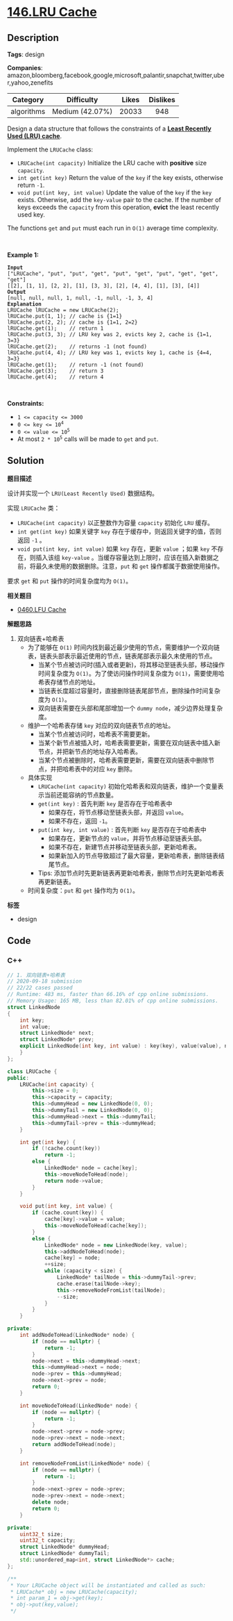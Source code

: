 # [146.LRU Cache](https://leetcode.com/problems/lru-cache/description/)

## Description

**Tags**: design

**Companies**: amazon,bloomberg,facebook,google,microsoft,palantir,snapchat,twitter,uber,yahoo,zenefits

|  Category  |   Difficulty    | Likes | Dislikes |
| :--------: | :-------------: | :---: | :------: |
| algorithms | Medium (42.07%) | 20033 |   948    |


<p>Design a data structure that follows the constraints of a <strong><a href="https://en.wikipedia.org/wiki/Cache_replacement_policies#LRU" target="_blank">Least Recently Used (LRU) cache</a></strong>.</p>
<p>Implement the <code>LRUCache</code> class:</p>
<ul>
  <li><code>LRUCache(int capacity)</code> Initialize the LRU cache with <strong>positive</strong> size <code>capacity</code>.</li>
  <li><code>int get(int key)</code> Return the value of the <code>key</code> if the key exists, otherwise return <code>-1</code>.</li>
  <li><code>void put(int key, int value)</code> Update the value of the <code>key</code> if the <code>key</code> exists. Otherwise, add the <code>key-value</code> pair to the cache. If the number of keys exceeds the <code>capacity</code> from this operation, <strong>evict</strong> the least recently used key.</li>
</ul>
<p>The functions <code>get</code> and <code>put</code> must each run in <code>O(1)</code> average time complexity.</p>
<p>&nbsp;</p>
<p><strong class="example">Example 1:</strong></p>
<pre><code><strong>Input</strong>
[&quot;LRUCache&quot;, &quot;put&quot;, &quot;put&quot;, &quot;get&quot;, &quot;put&quot;, &quot;get&quot;, &quot;put&quot;, &quot;get&quot;, &quot;get&quot;, &quot;get&quot;]
[[2], [1, 1], [2, 2], [1], [3, 3], [2], [4, 4], [1], [3], [4]]
<strong>Output</strong>
[null, null, null, 1, null, -1, null, -1, 3, 4]
<strong>Explanation</strong>
LRUCache lRUCache = new LRUCache(2);
lRUCache.put(1, 1); // cache is {1=1}
lRUCache.put(2, 2); // cache is {1=1, 2=2}
lRUCache.get(1);    // return 1
lRUCache.put(3, 3); // LRU key was 2, evicts key 2, cache is {1=1, 3=3}
lRUCache.get(2);    // returns -1 (not found)
lRUCache.put(4, 4); // LRU key was 1, evicts key 1, cache is {4=4, 3=3}
lRUCache.get(1);    // return -1 (not found)
lRUCache.get(3);    // return 3
lRUCache.get(4);    // return 4</code></pre>
<p>&nbsp;</p>
<p><strong>Constraints:</strong></p>
<ul>
  <li><code>1 &lt;= capacity &lt;= 3000</code></li>
  <li><code>0 &lt;= key &lt;= 10<sup>4</sup></code></li>
  <li><code>0 &lt;= value &lt;= 10<sup>5</sup></code></li>
  <li>At most <code>2 * 10<sup>5</sup></code> calls will be made to <code>get</code> and <code>put</code>.</li>
</ul>

## Solution

**题目描述**

设计并实现一个 `LRU(Least Recently Used)` 数据结构。

实现 `LRUCache` 类：

- `LRUCache(int capacity)` 以正整数作为容量 `capacity` 初始化 `LRU` 缓存。
- `int get(int key)` 如果关键字 `key` 存在于缓存中，则返回关键字的值，否则返回 `-1` 。
- `void put(int key, int value)` 如果 `key` 存在，更新 `value` ；如果 `key` 不存在，则插入该组 `key-value` 。当缓存容量达到上限时，应该在插入新数据之前，将最久未使用的数据删除。注意，`put` 和 `get` 操作都属于数据使用操作。

要求 `get` 和 `put` 操作的时间复杂度均为 `O(1)`。

**相关题目**

- [0460.LFU Cache](./0460.lfu-cache.md)

**解题思路**

1. 双向链表+哈希表
   - 为了能够在 `O(1)` 时间内找到最近最少使用的节点，需要维护一个双向链表，链表头部表示最近使用的节点，链表尾部表示最久未使用的节点。
     - 当某个节点被访问时(插入或者更新)，将其移动至链表头部，移动操作时间复杂度为 `O(1)`。为了使访问操作时间复杂度为 `O(1)`，需要使用哈希表存储节点的地址。
     - 当链表长度超过容量时，直接删除链表尾部节点，删除操作时间复杂度为 `O(1)`。
     - 双向链表需要在头部和尾部增加一个 `dummy node`，减少边界处理复杂度。
   - 维护一个哈希表存储 `key` 对应的双向链表节点的地址。
     - 当某个节点被访问时，哈希表不需要更新。
     - 当某个新节点被插入时，哈希表需要更新，需要在双向链表中插入新节点，并把新节点的地址存入哈希表。
     - 当某个节点被删除时，哈希表需要更新，需要在双向链表中删除节点，并把哈希表中的对应 `key` 删除。
   - 具体实现
     - `LRUCache(int capacity)` 初始化哈希表和双向链表，维护一个变量表示当前还能容纳的节点数量。
     - `get(int key)` : 首先判断 `key` 是否存在于哈希表中
       - 如果存在，将节点移动至链表头部，并返回 `value`。
       - 如果不存在，返回 `-1`。
     - `put(int key, int value)` : 首先判断 `key` 是否存在于哈希表中
       - 如果存在，更新节点的 `value`，并将节点移动至链表头部。
       - 如果不存在，新建节点并移动至链表头部，更新哈希表。
       - 如果新加入的节点导致超过了最大容量，更新哈希表，删除链表结尾节点。
     - Tips: 添加节点时先更新链表再更新哈希表，删除节点时先更新哈希表再更新链表。
   - 时间复杂度：`put` 和 `get` 操作均为 `O(1)`。

**标签**

- design

<!-- code start -->
## Code

### C++

```cpp
// 1. 双向链表+哈希表
// 2020-09-18 submission
// 22/22 cases passed
// Runtime: 483 ms, faster than 66.16% of cpp online submissions.
// Memory Usage: 165 MB, less than 82.01% of cpp online submissions.
struct LinkedNode
{
    int key;
    int value;
    struct LinkedNode* next;
    struct LinkedNode* prev;
    explicit LinkedNode(int key, int value) : key(key), value(value), next(nullptr), prev(nullptr) {
    }
};

class LRUCache {
public:
    LRUCache(int capacity) {
        this->size = 0;
        this->capacity = capacity;
        this->dummyHead = new LinkedNode(0, 0);
        this->dummyTail = new LinkedNode(0, 0);
        this->dummyHead->next = this->dummyTail;
        this->dummyTail->prev = this->dummyHead;
    }

    int get(int key) {
        if (!cache.count(key))
            return -1;
        else {
            LinkedNode* node = cache[key];
            this->moveNodeToHead(node);
            return node->value;
        }
    }

    void put(int key, int value) {
        if (cache.count(key)) {
            cache[key]->value = value;
            this->moveNodeToHead(cache[key]);
        }
        else {
            LinkedNode* node = new LinkedNode(key, value);
            this->addNodeToHead(node);
            cache[key] = node;
            ++size;
            while (capacity < size) {
                LinkedNode* tailNode = this->dummyTail->prev;
                cache.erase(tailNode->key);
                this->removeNodeFromList(tailNode);
                --size;
            }
        }
    }

private:
    int addNodeToHead(LinkedNode* node) {
        if (node == nullptr) {
            return -1;
        }
        node->next = this->dummyHead->next;
        this->dummyHead->next = node;
        node->prev = this->dummyHead;
        node->next->prev = node;
        return 0;
    }

    int moveNodeToHead(LinkedNode* node) {
        if (node == nullptr) {
            return -1;
        }
        node->next->prev = node->prev;
        node->prev->next = node->next;
        return addNodeToHead(node);
    }

    int removeNodeFromList(LinkedNode* node) {
        if (node == nullptr) {
            return -1;
        }
        node->next->prev = node->prev;
        node->prev->next = node->next;
        delete node;
        return 0;
    }

private:
    uint32_t size;
    uint32_t capacity;
    struct LinkedNode* dummyHead;
    struct LinkedNode* dummyTail;
    std::unordered_map<int, struct LinkedNode*> cache;
};

/**
 * Your LRUCache object will be instantiated and called as such:
 * LRUCache* obj = new LRUCache(capacity);
 * int param_1 = obj->get(key);
 * obj->put(key,value);
 */
```

<!-- code end -->
